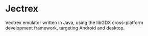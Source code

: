 # Jectrex
Vectrex emulator written in Java, using the libGDX cross-platform development framework, targeting Android and desktop.
